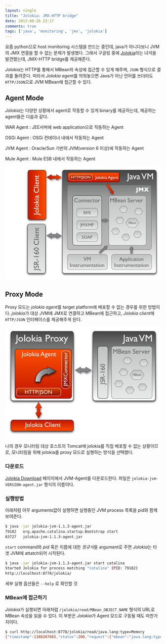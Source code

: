 ```yaml
---
layout: single
title: "Jolokia: JMX-HTTP bridge"
date: 2013-09-26 23:17
comments: true
tags: ['java', 'monitoring', 'jmx', 'jolokia']
---
```


요즘 python으로 host monitoring 시스템을 만드는 중인데,
java가 아니다보니 JVM의 JMX 연결을 할 수 없는 문제가 발생했다.
그래서 구글링 중에 [Jolokia]라는 녀석을 발견했는데, JMX-HTTP bridge를 제공해준다.

*Jolokia*는 HTTP를 통해서 MBean의 속성에 접근할 수 있게 해주며, `JSON` 형식으로 결과를 돌려준다.
따라서 *Jolokia agent*를 띄워놓으면 Java가 아닌 언어를 쓰더라도 `HTTP/JSON`으로 JVM MBean에
접근할 수 있다.

<!-- more -->

Agent Mode
------

*Jolokia*는 다양한 상황에서 agent로 작동할 수 있게 binary를 제공하는데, 제공하는 agent들은
다음과 같다.

WAR Agent
: JEE서버에 web application으로 작동하는 Agent

OSGi Agent
: OSGi 컨테이너 내에서 작동하는 Agent

JVM Agent
: Oracle/Sun 기반의 JVM(version 6 이상)에 작동하는 Agent

Mule Agent
: Mule ESB 내에서 작동하는 Agent

![Jolokia as Agent](/assets/include/2013-09/jolokia-agent-mode.png)

Proxy Mode
------

Proxy 모드는 *jolokia agent*를 target platform에 배포할 수 없는 경우를 위한 방법이다.
*jolokia*가 대상 JVM에 JMX로 연결하고 MBean에 접근하고, *Jolokia client*에 `HTTP/JSON`
인터페이스를 제공해주게 된다.

![Jolokia as Proxy](/assets/include/2013-09/jolokia-proxy-mode.png)

나의 경우 모니터링 대상 호스트의 Tomcat에 jolokia를 직접 배포할 수 없는 상황이므로,
모니터링을 위해 jolokia를 proxy 모드로 실행하는 방식을 선택했다.

### 다운로드

[Jolokia Download][Jolokia-download] 페이지에서 JVM-Agent를 다운로드한다.
파일은 `jolokia-jvm-VERSION-agent.jar` 형식의 이름이다.

### 실행방법  ###

아래처럼 아무 arguments없이 실행하면 실행중인 JVM process 목록을 pid와 함께 보여준다.

```bash
$ java -jar jolokia-jvm-1.1.3-agent.jar
79182   org.apache.catalina.startup.Bootstrap start
83727   jolokia-jvm-1.1.3-agent.jar
```

`start` command와 *pid* 혹은 이름에 대한 *정규식*을 argument로 주면
*Jolokia*는 타겟 JVM에 attatch되어 시작된다.

```bash
$ java -jar jolokia-jvm-1.1.3-agent.jar start catalina
Started Jolokia for process matching "catalina" (PID: 79182)
http://localhost:8778/jolokia/
```

세부 실행 옵션들은 `--help` 로 확인할 것

### MBean에 접근하기  ###

*Jolokia*가 실행되면 아래처럼 `/jolokia/read/MBean_OBJECT_NAME` 형식의 URL로
MBean 속성을 읽을 수 있다. 이 부분은 *Jolokia*가 Agent 모드로 구동될 때도 마찬가지이다.

```bash
$ curl http://localhost:8778/jolokia/read/java.lang:type=Memory
{"timestamp":1380207665,"status":200,"request":{"mbean":"java.lang:type=Memory","type":"read"},"value":{"Verbose":false,"ObjectPendingFinalizationCount":0,"NonHeapMemoryUsage":{"max":136314880,"committed":24313856,"init":24313856,"used":19809328},"HeapMemoryUsage":{"max":1043922944,"committed":88735744,"init":73310080,"used":33035216},"ObjectName":{"objectName":"java.lang:type=Memory"}}}
```

[Jolokia]:http://www.jolokia.org/
[Jolokia-download]:http://www.jolokia.org/download.html
